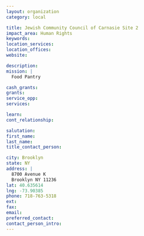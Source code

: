 ```yaml
---
layout: organization
category: local

title: Jewish Community Council of Carnasie Site 2
impact_area: Human Rights
keywords: 
location_services: 
location_offices: 
website: 

description: 
mission: |
  Food Pantry

cash_grants: 
grants: 
service_opp: 
services: 

learn: 
cont_relationship: 

salutation: 
first_name: 
last_name: 
title_contact_person: 

city: Brooklyn
state: NY
address: |
  8700 Avenue K    
  Brooklyn NY 11236
lat: 40.635614
lng: -73.90385
phone: 718-763-5318
ext: 
fax: 
email: 
preferred_contact: 
contact_person_intro: 
---
```

